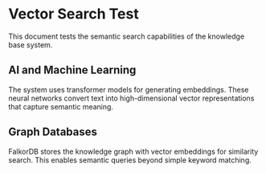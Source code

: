 # Vector Search Test

This document tests the semantic search capabilities of the knowledge base system.

## AI and Machine Learning
The system uses transformer models for generating embeddings. These neural networks convert text into high-dimensional vector representations that capture semantic meaning.

## Graph Databases
FalkorDB stores the knowledge graph with vector embeddings for similarity search. This enables semantic queries beyond simple keyword matching.